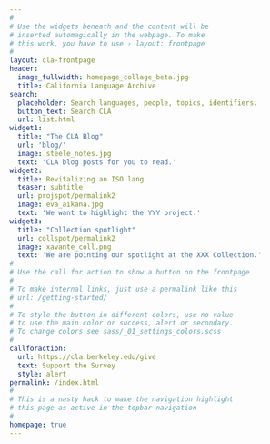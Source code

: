 ```yaml
---
#
# Use the widgets beneath and the content will be
# inserted automagically in the webpage. To make
# this work, you have to use › layout: frontpage
#
layout: cla-frontpage
header:
  image_fullwidth: homepage_collage_beta.jpg
  title: California Language Archive
search:
  placeholder: Search languages, people, topics, identifiers.
  button_text: Search CLA
  url: list.html
widget1:
  title: "The CLA Blog"
  url: 'blog/'
  image: steele_notes.jpg
  text: 'CLA blog posts for you to read.'
widget2:
  title: Revitalizing an ISO lang
  teaser: subtitle
  url: projspot/permalink2
  image: eva_aikana.jpg
  text: 'We want to highlight the YYY project.'
widget3:
  title: "Collection spotlight"
  url: collspot/permalink2
  image: xavante_coll.png
  text: 'We are pointing our spotlight at the XXX Collection.'
#
# Use the call for action to show a button on the frontpage
#
# To make internal links, just use a permalink like this
# url: /getting-started/
#
# To style the button in different colors, use no value
# to use the main color or success, alert or secondary.
# To change colors see sass/_01_settings_colors.scss
#
callforaction:
  url: https://cla.berkeley.edu/give
  text: Support the Survey
  style: alert
permalink: /index.html
#
# This is a nasty hack to make the navigation highlight
# this page as active in the topbar navigation
#
homepage: true
---
```


